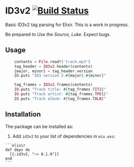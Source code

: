 # ID3v2 [![Build Status](https://travis-ci.org/Cheezmeister/elixir-id3v2.svg?branch=master)](https://travis-ci.org/Cheezmeister/elixir-id3v2)

Basic ID3v2 tag parsing for Elixir. This is a work in progress. 

Be prepared to *Use the Source, Luke*. Expect bugs.

## Usage

```elixir
    contents = File.read!('track.mp3')
    tag_header = ID3v2.header(contents)
    {major, minor} = tag_header.version
    IO.puts "ID3 version 2.#{major}.#{minor}"

    tag_frames = ID3v2.frames(contents)
    IO.puts "Track title: #{tag_frames.TIT2}"
    IO.puts "Track artist: #{tag_frames.TPE1}"
    IO.puts "Track album: #{tag_frames.TALB}"
```

## Installation

The package can be installed as:

  1. Add `id3v2` to your list of dependencies in `mix.exs`:

    ```elixir
    def deps do
      [{:id3v2, "~> 0.1.0"}]
    end
    ```

